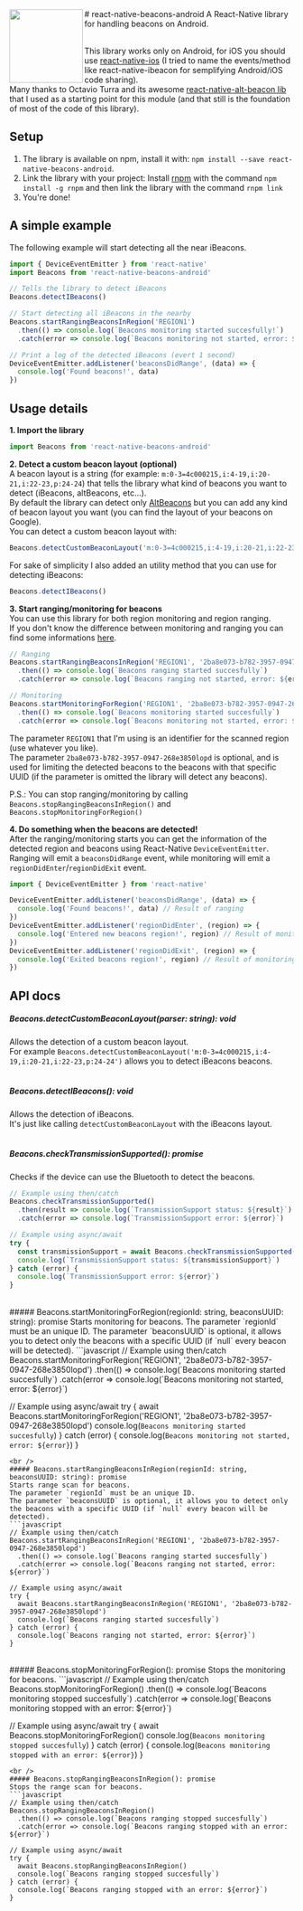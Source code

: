 <img src="http://insideoutdoor.com/wp-content/uploads/2016/02/beacon-example31.png" width="130" align="left"> 
# react-native-beacons-android
A React-Native library for handling beacons on Android.  
<br/>
<br/>


This library works only on Android, for iOS you should use  [react-native-ios](https://www.npmjs.com/package/react-native-ibeacon) (I tried to name the events/method like react-native-ibeacon for semplifying Android/iOS code sharing).  
Many thanks to Octavio Turra and its awesome [react-native-alt-beacon lib](https://github.com/octavioturra/react-native-alt-beacon) that I used as a starting point for this module (and that still is the foundation of most of the code of this library).

## Setup  
1. The library is available on npm, install it with: `npm install --save react-native-beacons-android`.  
2. Link the library with your project:
Install [rnpm](https://github.com/rnpm/rnpm) with the command `npm install -g rnpm` and then link the library with the command `rnpm link` 
3. You're done!  

## A simple example
The following example will start detecting all the near iBeacons.  
```javascript
import { DeviceEventEmitter } from 'react-native'
import Beacons from 'react-native-beacons-android'

// Tells the library to detect iBeacons
Beacons.detectIBeacons()

// Start detecting all iBeacons in the nearby
Beacons.startRangingBeaconsInRegion('REGION1')
  .then(() => console.log(`Beacons monitoring started succesfully!`)
  .catch(error => console.log(`Beacons monitoring not started, error: ${error}`)

// Print a log of the detected iBeacons (evert 1 second)
DeviceEventEmitter.addListener('beaconsDidRange', (data) => {
  console.log('Found beacons!', data)
})
```

## Usage details
**1. Import the library**
```javascript
import Beacons from 'react-native-beacons-android'
```

**2. Detect a custom beacon layout (optional)**   
A beacon layout is a string (for example: `m:0-3=4c000215,i:4-19,i:20-21,i:22-23,p:24-24`) that tells the library what kind of beacons you want to detect (iBeacons, altBeacons, etc...).  
By default the library can detect only [AltBeacons](http://altbeacon.org/) but you can add any kind of beacon layout you want (you can find the layout of your beacons on Google).  
You can detect a custom beacon layout with:  
```javascript
Beacons.detectCustomBeaconLayout('m:0-3=4c000215,i:4-19,i:20-21,i:22-23,p:24-24') // iBeacons layout
```
For sake of simplicity I also added an utility method that you can use for detecting iBeacons:
```javascript
Beacons.detectIBeacons()
```
**3. Start ranging/monitoring for beacons**  
You can use this library for both region monitoring and region ranging.  
If you don't know the difference between monitoring and ranging you can find some informations [here](https://community.estimote.com/hc/en-us/articles/203356607-What-are-region-Monitoring-and-Ranging-).  
```javascript
// Ranging
Beacons.startRangingBeaconsInRegion('REGION1', '2ba8e073-b782-3957-0947-268e3850lopd')
  .then(() => console.log(`Beacons ranging started succesfully`)
  .catch(error => console.log(`Beacons ranging not started, error: ${error}`)

// Monitoring
Beacons.startMonitoringForRegion('REGION1', '2ba8e073-b782-3957-0947-268e3850lopd')
  .then(() => console.log(`Beacons monitoring started succesfully`)
  .catch(error => console.log(`Beacons monitoring not started, error: ${error}`)
```
The parameter `REGION1` that I'm using is an identifier for the scanned region (use whatever you like).  
The parameter `2ba8e073-b782-3957-0947-268e3850lopd` is optional, and is used for limiting the detected beacons to the beacons with that specific UUID (if the parameter is omitted the library will detect any beacons).  

P.S.: You can stop ranging/monitoring by calling `Beacons.stopRangingBeaconsInRegion()` and `Beacons.stopMonitoringForRegion()`

**4. Do something when the beacons are detected!**  
After the ranging/monitoring starts you can get the information of the detected region and beacons using React-Native `DeviceEventEmitter`.  
Ranging will emit a `beaconsDidRange` event, while monitoring will emit a `regionDidEnter`/`regionDidExit` event.  
```javascript
import { DeviceEventEmitter } from 'react-native'

DeviceEventEmitter.addListener('beaconsDidRange', (data) => {
  console.log('Found beacons!', data) // Result of ranging
})
DeviceEventEmitter.addListener('regionDidEnter', (region) => {
  console.log('Entered new beacons region!', region) // Result of monitoring
})
DeviceEventEmitter.addListener('regionDidExit', (region) => {
  console.log('Exited beacons region!', region) // Result of monitoring
})
```

## API docs
##### Beacons.detectCustomBeaconLayout(parser: string): void  
Allows the detection of a custom beacon layout.     
For example `Beacons.detectCustomBeaconLayout('m:0-3=4c000215,i:4-19,i:20-21,i:22-23,p:24-24')` allows you to detect iBeacons beacons.  
<br />
##### Beacons.detectIBeacons(): void  
Allows the detection of iBeacons.  
It's just like calling `detectCustomBeaconLayout` with the iBeacons layout.  
<br />
##### Beacons.checkTransmissionSupported(): promise  
Checks if the device can use the Bluetooth to detect the beacons.  
```javascript
// Example using then/catch
Beacons.checkTransmissionSupported()
  .then(result => console.log(`TransmissionSupport status: ${result}`)
  .catch(error => console.log(`TransmissionSupport error: ${error}`)

// Example using async/await
try {
  const transmissionSupport = await Beacons.checkTransmissionSupported()
  console.log(`TransmissionSupport status: ${transmissionSupport}`)
} catch (error) {
  console.log(`TransmissionSupport error: ${error}`)
}
``` 
<br />
##### Beacons.startMonitoringForRegion(regionId: string, beaconsUUID: string): promise  
Starts monitoring for beacons.  
The parameter `regionId` must be an unique ID.  
The parameter `beaconsUUID` is optional, it allows you to detect only the beacons with a specific UUID (if `null` every beacon will be detected).  
```javascript
// Example using then/catch
Beacons.startMonitoringForRegion('REGION1', '2ba8e073-b782-3957-0947-268e3850lopd')
  .then(() => console.log(`Beacons monitoring started succesfully`)
  .catch(error => console.log(`Beacons monitoring not started, error: ${error}`)

// Example using async/await
try {
  await Beacons.startMonitoringForRegion('REGION1', '2ba8e073-b782-3957-0947-268e3850lopd')
  console.log(`Beacons monitoring started succesfully`)
} catch (error) {
  console.log(`Beacons monitoring not started, error: ${error}`)
}
``` 
<br />
##### Beacons.startRangingBeaconsInRegion(regionId: string, beaconsUUID: string): promise    
Starts range scan for beacons.  
The parameter `regionId` must be an unique ID.  
The parameter `beaconsUUID` is optional, it allows you to detect only the beacons with a specific UUID (if `null` every beacon will be detected).   
```javascript
// Example using then/catch
Beacons.startRangingBeaconsInRegion('REGION1', '2ba8e073-b782-3957-0947-268e3850lopd')
  .then(() => console.log(`Beacons ranging started succesfully`)
  .catch(error => console.log(`Beacons ranging not started, error: ${error}`)

// Example using async/await
try {
  await Beacons.startRangingBeaconsInRegion('REGION1', '2ba8e073-b782-3957-0947-268e3850lopd')
  console.log(`Beacons ranging started succesfully`)
} catch (error) {
  console.log(`Beacons ranging not started, error: ${error}`)
}
``` 
<br />
##### Beacons.stopMonitoringForRegion(): promise  
Stops the monitoring for beacons.  
```javascript
// Example using then/catch
Beacons.stopMonitoringForRegion()
  .then(() => console.log(`Beacons monitoring stopped succesfully`)
  .catch(error => console.log(`Beacons monitoring stopped with an error: ${error}`)

// Example using async/await
try {
  await Beacons.stopMonitoringForRegion()
  console.log(`Beacons monitoring stopped succesfully`)
} catch (error) {
  console.log(`Beacons monitoring stopped with an error: ${error}`)
}
``` 
<br />
##### Beacons.stopRangingBeaconsInRegion(): promise  
Stops the range scan for beacons. 
```javascript
// Example using then/catch
Beacons.stopRangingBeaconsInRegion()
  .then(() => console.log(`Beacons ranging stopped succesfully`)
  .catch(error => console.log(`Beacons ranging stopped with an error: ${error}`)

// Example using async/await
try {
  await Beacons.stopRangingBeaconsInRegion()
  console.log(`Beacons ranging stopped succesfully`)
} catch (error) {
  console.log(`Beacons ranging stopped with an error: ${error}`)
}
``` 

  


